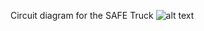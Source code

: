 Circuit diagram for the SAFE Truck
![alt text](https://techatronic.com/wp-content/uploads/2022/12/Screenshot-2024-01-15-at-9.15.22-AM-2048x1418.png)
